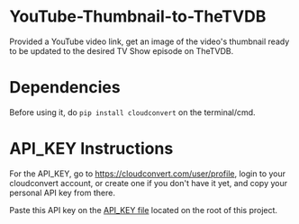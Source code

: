 # YouTube-Thumbnail-to-TheTVDB
Provided a YouTube video link, get an image of the video's thumbnail ready to be updated to the desired TV Show episode on TheTVDB.

# Dependencies
Before using it, do `pip install cloudconvert` on the terminal/cmd.

# API_KEY Instructions
For the API_KEY, go to https://cloudconvert.com/user/profile, login to your cloudconvert account, or create one if you don't
have it yet, and copy your personal API key from there.

Paste this API key on the [API_KEY file](https://github.com/rodrigoborgesdeoliveira/YouTube-Thumbnail-to-TheTVDB/blob/master/API_KEY) located on the root of this project.
